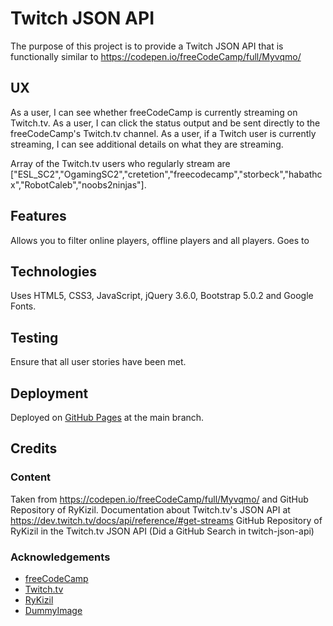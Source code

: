 # Twitch JSON API

The purpose of this project is to provide a Twitch JSON API that is functionally similar to
https://codepen.io/freeCodeCamp/full/Myvqmo/

## UX

As a user, I can see whether freeCodeCamp is currently streaming on Twitch.tv.
As a user, I can click the status output and be sent directly to the freeCodeCamp's Twitch.tv channel.
As a user, if a Twitch user is currently streaming, I can see additional details on what they are streaming.

Array of the Twitch.tv users who regularly stream are ["ESL_SC2","OgamingSC2","cretetion","freecodecamp","storbeck","habathcx","RobotCaleb","noobs2ninjas"].

## Features

Allows you to filter online players, offline players and all players.  Goes to

## Technologies

Uses HTML5, CSS3, JavaScript, jQuery 3.6.0, Bootstrap 5.0.2 and Google Fonts.

## Testing

Ensure that all user stories have been met.

## Deployment

Deployed on [GitHub Pages](https://derektypist.github.io/twitch-json-api) at the main branch.

## Credits

### Content

Taken from https://codepen.io/freeCodeCamp/full/Myvqmo/ and GitHub Repository of RyKizil.
Documentation about Twitch.tv's JSON API at https://dev.twitch.tv/docs/api/reference/#get-streams
GitHub Repository of RyKizil in the Twitch.tv JSON API (Did a GitHub Search in twitch-json-api)

### Acknowledgements

- [freeCodeCamp](https://www.freecodecamp.org)
- [Twitch.tv](https://twitch.tv)
- [RyKizil](https://github.com/RyKizil/TwitchTv-json-api/blob/master/main.js)
- [DummyImage](https://www.dummyimage.com)
